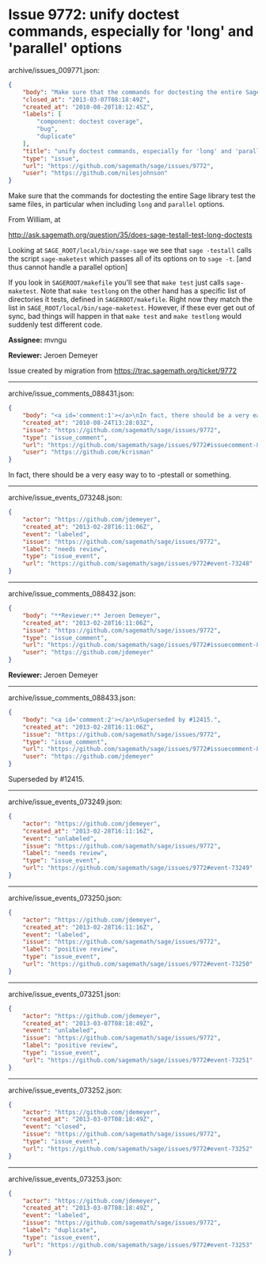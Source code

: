 # Issue 9772: unify doctest commands, especially for 'long' and 'parallel' options

archive/issues_009771.json:
```json
{
    "body": "Make sure that the commands for doctesting the entire Sage library test the same files, in particular when including `long` and `parallel` options.\n\n\nFrom William, at\n\nhttp://ask.sagemath.org/question/35/does-sage-testall-test-long-doctests\n\nLooking at `SAGE_ROOT/local/bin/sage-sage` we see that `sage -testall` calls the script `sage-maketest` which passes all of its options on to `sage -t`. [and thus cannot handle a parallel option]\n\n\nIf you look in `SAGEROOT/makefile` you'll see that `make test` just calls `sage-maketest`. Note that `make testlong` on the other hand has a specific list of directories it tests, defined in `SAGEROOT/makefile`. Right now they match the list in `SAGE_ROOT/local/bin/sage-maketest`. However, if these ever get out of sync, bad things will happen in that `make test` and `make testlong` would suddenly test different code.\n\n**Assignee:** mvngu\n\n**Reviewer:** Jeroen Demeyer\n\nIssue created by migration from https://trac.sagemath.org/ticket/9772\n\n",
    "closed_at": "2013-03-07T08:18:49Z",
    "created_at": "2010-08-20T18:12:45Z",
    "labels": [
        "component: doctest coverage",
        "bug",
        "duplicate"
    ],
    "title": "unify doctest commands, especially for 'long' and 'parallel' options",
    "type": "issue",
    "url": "https://github.com/sagemath/sage/issues/9772",
    "user": "https://github.com/nilesjohnson"
}
```
Make sure that the commands for doctesting the entire Sage library test the same files, in particular when including `long` and `parallel` options.


From William, at

http://ask.sagemath.org/question/35/does-sage-testall-test-long-doctests

Looking at `SAGE_ROOT/local/bin/sage-sage` we see that `sage -testall` calls the script `sage-maketest` which passes all of its options on to `sage -t`. [and thus cannot handle a parallel option]


If you look in `SAGEROOT/makefile` you'll see that `make test` just calls `sage-maketest`. Note that `make testlong` on the other hand has a specific list of directories it tests, defined in `SAGEROOT/makefile`. Right now they match the list in `SAGE_ROOT/local/bin/sage-maketest`. However, if these ever get out of sync, bad things will happen in that `make test` and `make testlong` would suddenly test different code.

**Assignee:** mvngu

**Reviewer:** Jeroen Demeyer

Issue created by migration from https://trac.sagemath.org/ticket/9772





---

archive/issue_comments_088431.json:
```json
{
    "body": "<a id='comment:1'></a>\nIn fact, there should be a very easy way to to -ptestall or something.",
    "created_at": "2010-08-24T13:28:03Z",
    "issue": "https://github.com/sagemath/sage/issues/9772",
    "type": "issue_comment",
    "url": "https://github.com/sagemath/sage/issues/9772#issuecomment-88431",
    "user": "https://github.com/kcrisman"
}
```

<a id='comment:1'></a>
In fact, there should be a very easy way to to -ptestall or something.



---

archive/issue_events_073248.json:
```json
{
    "actor": "https://github.com/jdemeyer",
    "created_at": "2013-02-28T16:11:06Z",
    "event": "labeled",
    "issue": "https://github.com/sagemath/sage/issues/9772",
    "label": "needs review",
    "type": "issue_event",
    "url": "https://github.com/sagemath/sage/issues/9772#event-73248"
}
```



---

archive/issue_comments_088432.json:
```json
{
    "body": "**Reviewer:** Jeroen Demeyer",
    "created_at": "2013-02-28T16:11:06Z",
    "issue": "https://github.com/sagemath/sage/issues/9772",
    "type": "issue_comment",
    "url": "https://github.com/sagemath/sage/issues/9772#issuecomment-88432",
    "user": "https://github.com/jdemeyer"
}
```

**Reviewer:** Jeroen Demeyer



---

archive/issue_comments_088433.json:
```json
{
    "body": "<a id='comment:2'></a>\nSuperseded by #12415.",
    "created_at": "2013-02-28T16:11:06Z",
    "issue": "https://github.com/sagemath/sage/issues/9772",
    "type": "issue_comment",
    "url": "https://github.com/sagemath/sage/issues/9772#issuecomment-88433",
    "user": "https://github.com/jdemeyer"
}
```

<a id='comment:2'></a>
Superseded by #12415.



---

archive/issue_events_073249.json:
```json
{
    "actor": "https://github.com/jdemeyer",
    "created_at": "2013-02-28T16:11:16Z",
    "event": "unlabeled",
    "issue": "https://github.com/sagemath/sage/issues/9772",
    "label": "needs review",
    "type": "issue_event",
    "url": "https://github.com/sagemath/sage/issues/9772#event-73249"
}
```



---

archive/issue_events_073250.json:
```json
{
    "actor": "https://github.com/jdemeyer",
    "created_at": "2013-02-28T16:11:16Z",
    "event": "labeled",
    "issue": "https://github.com/sagemath/sage/issues/9772",
    "label": "positive review",
    "type": "issue_event",
    "url": "https://github.com/sagemath/sage/issues/9772#event-73250"
}
```



---

archive/issue_events_073251.json:
```json
{
    "actor": "https://github.com/jdemeyer",
    "created_at": "2013-03-07T08:18:49Z",
    "event": "unlabeled",
    "issue": "https://github.com/sagemath/sage/issues/9772",
    "label": "positive review",
    "type": "issue_event",
    "url": "https://github.com/sagemath/sage/issues/9772#event-73251"
}
```



---

archive/issue_events_073252.json:
```json
{
    "actor": "https://github.com/jdemeyer",
    "created_at": "2013-03-07T08:18:49Z",
    "event": "closed",
    "issue": "https://github.com/sagemath/sage/issues/9772",
    "type": "issue_event",
    "url": "https://github.com/sagemath/sage/issues/9772#event-73252"
}
```



---

archive/issue_events_073253.json:
```json
{
    "actor": "https://github.com/jdemeyer",
    "created_at": "2013-03-07T08:18:49Z",
    "event": "labeled",
    "issue": "https://github.com/sagemath/sage/issues/9772",
    "label": "duplicate",
    "type": "issue_event",
    "url": "https://github.com/sagemath/sage/issues/9772#event-73253"
}
```
